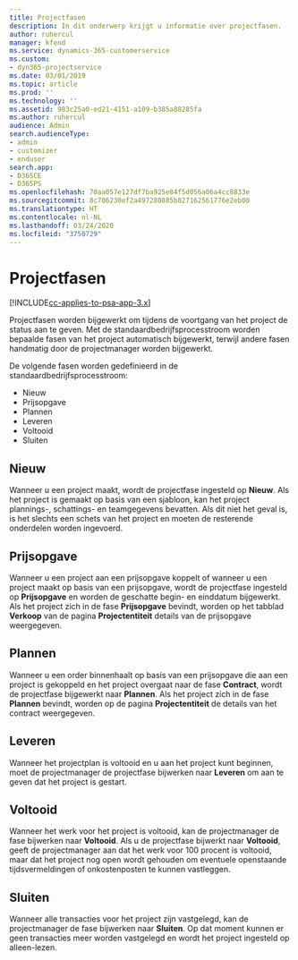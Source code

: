 ```yaml
---
title: Projectfasen
description: In dit onderwerp krijgt u informatie over projectfasen.
author: ruhercul
manager: kfend
ms.service: dynamics-365-customerservice
ms.custom:
- dyn365-projectservice
ms.date: 03/01/2019
ms.topic: article
ms.prod: ''
ms.technology: ''
ms.assetid: 983c25a0-ed21-4151-a109-b385a88285fa
ms.author: ruhercul
audience: Admin
search.audienceType:
- admin
- customizer
- enduser
search.app:
- D365CE
- D365PS
ms.openlocfilehash: 70aa057e127df7ba925e84f5d056a06a4cc8833e
ms.sourcegitcommit: 8c786230ef2a497280885b827162561776e2eb00
ms.translationtype: HT
ms.contentlocale: nl-NL
ms.lasthandoff: 03/24/2020
ms.locfileid: "3750729"
---
```

# <a name="project-stages"></a>Projectfasen 

[!INCLUDE[cc-applies-to-psa-app-3.x](../includes/cc-applies-to-psa-app-3x.md)]

Projectfasen worden bijgewerkt om tijdens de voortgang van het project de status aan te geven. Met de standaardbedrijfsprocesstroom worden bepaalde fasen van het project automatisch bijgewerkt, terwijl andere fasen handmatig door de projectmanager worden bijgewerkt. 

De volgende fasen worden gedefinieerd in de standaardbedrijfsprocesstroom:

- Nieuw
- Prijsopgave
- Plannen
- Leveren
- Voltooid
- Sluiten 

## <a name="new"></a>Nieuw

Wanneer u een project maakt, wordt de projectfase ingesteld op **Nieuw**. Als het project is gemaakt op basis van een sjabloon, kan het project plannings-, schattings- en teamgegevens bevatten. Als dit niet het geval is, is het slechts een schets van het project en moeten de resterende onderdelen worden ingevoerd.

## <a name="quote"></a>Prijsopgave

Wanneer u een project aan een prijsopgave koppelt of wanneer u een project maakt op basis van een prijsopgave, wordt de projectfase ingesteld op **Prijsopgave** en worden de geschatte begin- en einddatum bijgewerkt. Als het project zich in de fase **Prijsopgave** bevindt, worden op het tabblad **Verkoop** van de pagina **Projectentiteit** details van de prijsopgave weergegeven.

## <a name="plan"></a>Plannen

Wanneer u een order binnenhaalt op basis van een prijsopgave die aan een project is gekoppeld en het project overgaat naar de fase **Contract**, wordt de projectfase bijgewerkt naar **Plannen**. Als het project zich in de fase **Plannen** bevindt, worden op de pagina **Projectentiteit** de details van het contract weergegeven.

## <a name="deliver"></a>Leveren

Wanneer het projectplan is voltooid en u aan het project kunt beginnen, moet de projectmanager de projectfase bijwerken naar **Leveren** om aan te geven dat het project is gestart.

## <a name="complete"></a>Voltooid 

Wanneer het werk voor het project is voltooid, kan de projectmanager de fase bijwerken naar **Voltooid**. Als u de projectfase bijwerkt naar **Voltooid**, geeft de projectmanager aan dat het werk voor 100 procent is voltooid, maar dat het project nog open wordt gehouden om eventuele openstaande tijdsvermeldingen of onkostenposten te kunnen vastleggen.

## <a name="close"></a>Sluiten

Wanneer alle transacties voor het project zijn vastgelegd, kan de projectmanager de fase bijwerken naar **Sluiten**. Op dat moment kunnen er geen transacties meer worden vastgelegd en wordt het project ingesteld op alleen-lezen.
